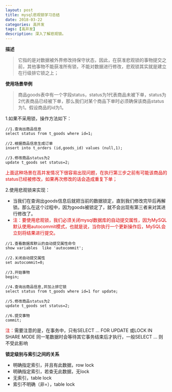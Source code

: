 ```yaml
---
layout: post
title: mysql悲观锁学习总结
date: 2018-03-22
categories: 高并发
tags: [高并发]
description: 深入了解悲观锁。
---
```


**描述**
> 它指的是对数据被外界修改持保守状态，因此，在获准悲观锁的事物提交之前，其他事物不能获准所有锁，不能对数据进行修改，悲观锁其实就是建立在行级排它锁之上；

**使用场景举例**
> 商品goods表中有一个字段status，status为1代表商品未被下单，status为2代表商品已经被下单，那么我们对某个商品下单时必须确保该商品status为1。假设商品的id为1。
  
1.如果不采用锁，操作方法如下：

```$xslt
//1.查询出商品信息
select status from t_goods where id=1;

//2.根据商品信息生成订单
insert into t_orders (id,goods_id) values (null,1);

//3.修改商品status为2
update t_goods set status=2;
```
<font color="#dd0000">上面这种场景在高并发情况下很容易出现问题，在执行第三步之前有可能该商品的status已经被修改，如果再次修改的话会造成重复下单；</font><br /> 

2.使用悲观锁来实现：
- 当我们在查询出goods信息后就把当前的数据锁定，直到我们修改完毕后再解锁。那么在这个过程中，因为goods被锁定了，就不会出现有第三者来对其进行修改了。
- <font color="#dd0000">注：要使用悲观锁，我们必须关闭mysql数据库的自动提交属性，因为MySQL默认使用autocommit模式，也就是说，当你执行一个更新操作后，MySQL会立刻将结果进行提交。</font><br /> 

```$xslt
//1.查看数据库默认的自动提交属性命令
show variables  like 'autocommit';

//2.关闭自动提交属性
set autocommit=0;

//3.开始事物
begin;

//4.查询出商品信息,并加上排它锁
select status from t_goods where id=1 for update;

//5.修改商品status为2
update t_goods set status=2;

//6.提交事物
commit;

```
<font color="#dd0000">注：</font>需要注意的是，在事务中，只有SELECT ... FOR UPDATE 或LOCK IN SHARE MODE 同一笔数据时会等待其它事务结束后才执行，一般SELECT ... 则不受此影响

**锁定级别与索引之间的关系**
- 明确指定索引，并且有此数据，row lock
- 明确指定索引，若查无此数据，无lock
- 无索引，table lock
- 索引不明确（非=），table lock



